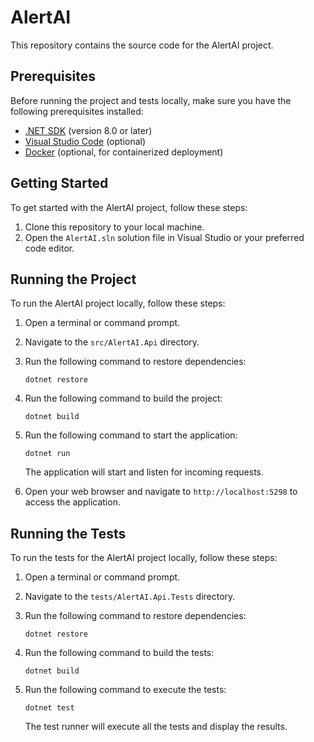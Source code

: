 # AlertAI

This repository contains the source code for the AlertAI project.

## Prerequisites

Before running the project and tests locally, make sure you have the following prerequisites installed:

- [.NET SDK](https://dotnet.microsoft.com/download) (version 8.0 or later)
- [Visual Studio Code](https://code.visualstudio.com/) (optional)
- [Docker](https://www.docker.com/) (optional, for containerized deployment)

## Getting Started

To get started with the AlertAI project, follow these steps:

1. Clone this repository to your local machine.
2. Open the `AlertAI.sln` solution file in Visual Studio or your preferred code editor.

## Running the Project

To run the AlertAI project locally, follow these steps:

1. Open a terminal or command prompt.
2. Navigate to the `src/AlertAI.Api` directory.
3. Run the following command to restore dependencies:

    ```shell
    dotnet restore
    ```

4. Run the following command to build the project:

    ```shell
    dotnet build
    ```

5. Run the following command to start the application:

    ```shell
    dotnet run
    ```

    The application will start and listen for incoming requests.

6. Open your web browser and navigate to `http://localhost:5298` to access the application.

## Running the Tests

To run the tests for the AlertAI project locally, follow these steps:

1. Open a terminal or command prompt.
2. Navigate to the `tests/AlertAI.Api.Tests` directory.
3. Run the following command to restore dependencies:

    ```shell
    dotnet restore
    ```

4. Run the following command to build the tests:

    ```shell
    dotnet build
    ```

5. Run the following command to execute the tests:

    ```shell
    dotnet test
    ```

    The test runner will execute all the tests and display the results.